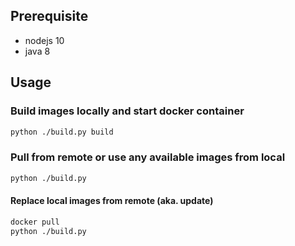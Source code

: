 ## Prerequisite
- nodejs 10
- java 8

## Usage

### Build images locally and start docker container
```bash
python ./build.py build
```

### Pull from remote or use any available images from local
```bash
python ./build.py
```

#### Replace local images from remote (aka. update)
```bash
docker pull
python ./build.py
```
